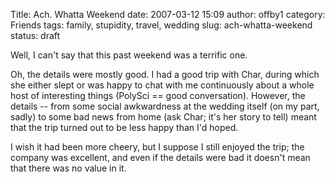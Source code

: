 Title: Ach.  Whatta Weekend
date: 2007-03-12 15:09
author: offby1
category: Friends
tags: family, stupidity, travel, wedding
slug: ach-whatta-weekend
status: draft

Well, I can\'t say that this past weekend was a terrific one.

Oh, the details were mostly good. I had a good trip with Char, during which she either slept or was happy to chat with me continuously about a whole host of interesting things (PolySci == good conversation). However, the details \-- from some social awkwardness at the wedding itself (on my part, sadly) to some bad news from home (ask Char; it\'s her story to tell) meant that the trip turned out to be less happy than I\'d hoped.

I wish it had been more cheery, but I suppose I still enjoyed the trip; the company was excellent, and even if the details were bad it doesn\'t mean that there was no value in it.
